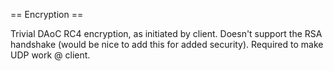 == Encryption ==

Trivial DAoC RC4 encryption, as initiated by client. Doesn't support the RSA handshake (would be nice to add this for added security). Required to make UDP work @ client.
